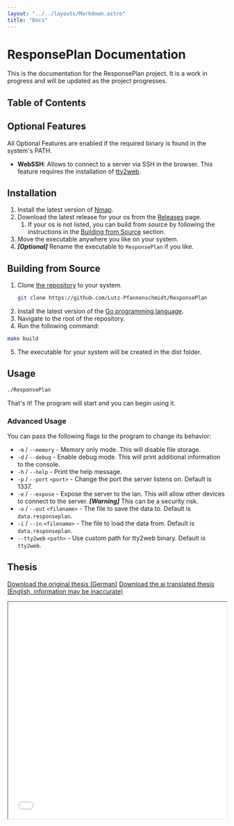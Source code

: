 ```yaml
---
layout: "../../layouts/Markdown.astro"
title: "Docs"
---
```


# ResponsePlan Documentation
This is the documentation for the ResponsePlan project. It is a work in progress and will be updated as the project progresses.

## Table of Contents

## Optional Features
All Optional Features are enabled if the required binary is found in the system's PATH.

- **WebSSH**:
  Allows to connect to a server via SSH in the browser. This feature requires the installation of [tty2web](https://github.com/kost/tty2web).

## Installation
1. Install the latest version of [Nmap](https://nmap.org/).
2. Download the latest release for your os from the [Releases](https://github.com/Lutz-Pfannenschmidt/ResponsePlan/releases) page.
   1. If your os is not listed, you can build from source by following the instructions in the [Building from Source](#building-from-source) section.
3. Move the executable anywhere you like on your system.
4. ***[Optional]*** Rename the executable to `ResponsePlan` if you like.

## Building from Source
1. Clone [the repository](https://github.com/Lutz-Pfannenschmidt/ResponsePlan) to your system.
    ```bash
    git clone https://github.com/Lutz-Pfannenschmidt/ResponsePlan
    ```
2. Install the latest version of the [Go programming language](https://golang.org/).
3. Navigate to the root of the repository.
4. Run the following command:
```bash
make build
```
5. The executable for your system will be created in the dist folder.

## Usage
```bash
./ResponsePlan
```
That's it! The program will start and you can begin using it.

### Advanced Usage
You can pass the following flags to the program to change its behavior:
- `-m` / `--memory` - Memory only mode. This will disable file storage.
- `-d` / `--debug` - Enable debug mode. This will print additional information to the console.
- `-h` / `--help` - Print the help message.
- `-p` / `--port` `<port>` - Change the port the server listens on. Default is 1337.
- `-e` / `--expose` - Expose the server to the lan. This will allow other devices to connect to the server. ***[Warning]*** This can be a security risk.
- `-o` / `--out` `<filename>` - The file to save the data to. Default is `data.responseplan`.
- `-i` / `--in` `<filename>` - The file to load the data from. Default is `data.responseplan`.
- `--tty2web` `<path>` - Use custom path for tty2web binary. Default is `tty2web`.

## Thesis
<a href="/thesis.pdf" target="_blank" class="btn btn-accent btn-outline">Download the original thesis (German)</a>
<a href="/thesis_en.pdf" target="_blank" class="btn btn-accent btn-outline">Download the ai translated thesis (English, information may be inaccurate)</a>
<iframe src="/thesis.pdf" width="100%" height="500px"></iframe>
